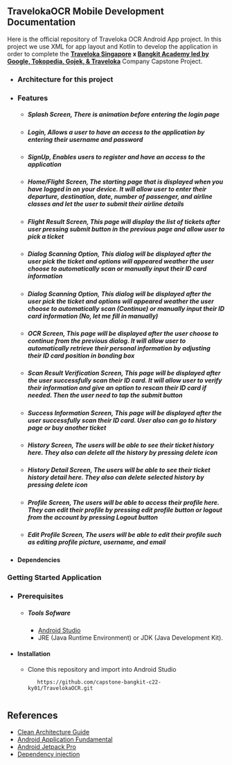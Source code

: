 ## TravelokaOCR Mobile Development Documentation
Here is the official repository of Traveloka OCR Android App project. In this project we use XML for app layout and Kotlin to develop the application in order to complete the **[Traveloka Singapore](https://www.traveloka.com/en-sg/) x [Bangkit Academy led by Google, Tokopedia, Gojek, & Traveloka](https://grow.google/intl/id_id/bangkit/)** Company Capstone Project.

  - ### Architecture for this project
  - ### Features
      - ##### **Splash Screen**, There is animation before entering the login page
      - ##### **Login**, Allows a user to have an access to the application by entering their username and password
      - ##### **SignUp**, Enables users to register and have an access to the application
      - ##### **Home/Flight Screen**, The starting page that is displayed when you have logged in on your device. It will allow user to enter their departure, destination, date, number of passenger, and airline classes and let the user to submit their airline details
      - ##### **Flight Result Screen**, This page will display the list of tickets after user pressing submit button in the previous page and allow user to pick a ticket 
      - ##### **Dialog Scanning Option**, This dialog will be displayed after the user pick the ticket and options will appeared weather the user choose to automatically scan or manually input their ID card information
      - ##### **Dialog Scanning Option**, This dialog will be displayed after the user pick the ticket and options will appeared weather the user choose to automatically scan (Continue) or manually input their ID card information (No, let me fill in manually)   
      - ##### **OCR Screen**, This page will be displayed after the user choose to continue from the previous dialog. It will allow user to automatically retrieve their personal information by adjusting their ID card position in bonding box 
      - ##### **Scan Result Verification Screen**, This page will be displayed after the user successfully scan their ID card. It will allow user to verify their information and give an option to rescan their ID card if needed. Then the user need to tap the submit button   
      - ##### **Success Information Screen**, This page will be displayed after the user successfully scan their ID card. User also can go to history page or buy another ticket
      -  ##### **History Screen**, The users will be able to see their ticket history here. They also can delete all the history by pressing delete icon
      -  ##### **History Detail Screen**, The users will be able to see their ticket history detail here. They also can delete selected history by pressing delete icon
      -  ##### **Profile Screen**, The users will be able to access their profile here. They can edit their profile by pressing edit profile button or logout from the account by pressing Logout button
      -  ##### **Edit Profile Screen**, The users will be able to edit their profile such as editing profile picture, username, and email
  - #### Dependencies

### Getting Started Application
  - ### Prerequisites
      - ##### Tools Sofware
        - [Android Studio](https://developer.android.com/studio)
        - JRE (Java Runtime Environment) or JDK (Java Development Kit).
  - #### Installation
      - Clone this repository and import into Android Studio    
          ```
             https://github.com/capstone-bangkit-c22-ky01/TravelokaOCR.git
             
  ## References
  * [Clean Architecture Guide](https://developer.android.com/jetpack/guide)
  * [Android Application Fundamental](https://developer.android.com/guide/components/fundamentals)
  * [Android Jetpack Pro](https://developer.android.com/jetpack)
  * [Dependency injection](https://developer.android.com/training/dependency-injection)
